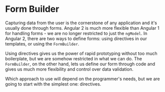 # Form Builder

Capturing data from the user is the cornerstone of any application and it's usually done through forms. Angular 2 is much more flexible than Angular 1 for handling forms - we are no longer restricted to just the `ngModel`. In Angular 2, there are two ways to define forms: using directives in our templates, or using the `FormBuilder`.

Using directives gives us the power of rapid prototyping without too much boilerplate, but we are somehow restricted in what we can do. The `FormBuilder`, on the other hand, lets us define our form through code and gives us much more flexibility and control over data validation.

Which approach to use will depend on the programmer's needs, but we are going to start with the simplest one: directives.
